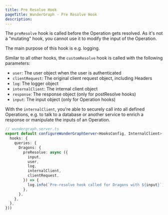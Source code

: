 ```yaml
---
title: Pre Resolve Hook
pageTitle: WunderGraph - Pre Resolve Hook
description:
---
```


The `preResolve` hook is called before the Operation gets resolved.
As it's not a "mutating" hook,
you cannot use it to modify the input of the Operation.

The main purpose of this hook is e.g. logging.

Similar to all other hooks,
the `customResolve` hook is called with the following parameters:

- `user`: The user object when the user is authenticated
- `clientRequest`: The original client request object, including Headers
- `log`: The logger object
- `internalClient`: The internal client object
- `response`: The response object (only for postResolve hooks)
- `input`: The input object (only for Operation hooks)

With the `internalClient`,
you're able to securely call into all defined Operations,
e.g. to talk to a database or another service to enrich a response or manipulate the inputs of an Operation.

```typescript
// wundergraph.server.ts
export default configureWunderGraphServer<HooksConfig, InternalClient>(() => ({
  hooks: {
    queries: {
      Dragons: {
        preResolve: async ({
          input,
          user,
          log,
          internalClient,
          clientRequest,
        }) => {
          log.info(`Pre-resolve hook called for Dragons with ${input}`)
        },
      },
    },
  },
}))
```
